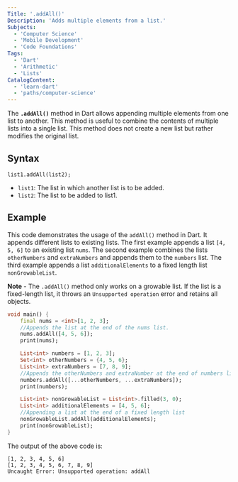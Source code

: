 ```yaml
---
Title: '.addAll()'
Description: 'Adds multiple elements from a list.'
Subjects:
  - 'Computer Science'
  - 'Mobile Development'
  - 'Code Foundations'
Tags:
  - 'Dart'
  - 'Arithmetic'
  - 'Lists'
CatalogContent:
  - 'learn-dart'
  - 'paths/computer-science'
---
```


The **`.addAll()`** method in Dart allows appending multiple elements from one list to another. This method is useful to combine the contents of multiple lists into a single list. This method does not create a new list but rather modifies the original list.


## Syntax

```pseudo
list1.addAll(list2);
```

- `list1`: The list in which another list is to be added.
- `list2`: The list to be added to list1.

## Example

This code demonstrates the usage of the `addAll()` method in Dart. It appends different lists to existing lists. The first example appends a list `[4, 5, 6]` to an existing list `nums`. The second example combines the lists `otherNumbers` and `extraNumbers` and appends them to the `numbers` list. The third example appends a list `additionalElements` to a fixed length list `nonGrowableList`.

**Note** - The `.addAll()` method only works on a growable list. If the list is a fixed-length list, it throws an `Unsupported operation` error and retains all objects.

```dart
void main() {
    final nums = <int>[1, 2, 3];
    //Appends the list at the end of the nums list.
    nums.addAll([4, 5, 6]);
    print(nums);

    List<int> numbers = [1, 2, 3];
    Set<int> otherNumbers = {4, 5, 6};
    List<int> extraNumbers = [7, 8, 9];
    //Appends the otherNumbers and extraNumber at the end of numbers list.
    numbers.addAll([...otherNumbers, ...extraNumbers]);
    print(numbers);

    List<int> nonGrowableList = List<int>.filled(3, 0);
    List<int> additionalElements = [4, 5, 6];
    //Appending a list at the end of a fixed length list
    nonGrowableList.addAll(additionalElements);
    print(nonGrowableList);
}
```

The output of the above code is:

```shell
[1, 2, 3, 4, 5, 6]
[1, 2, 3, 4, 5, 6, 7, 8, 9]
Uncaught Error: Unsupported operation: addAll
```
